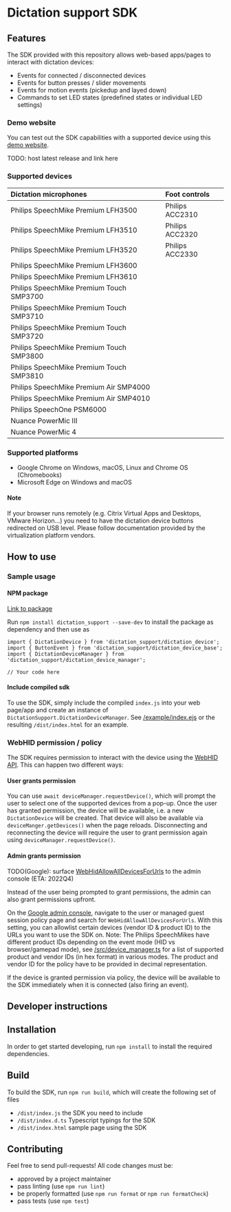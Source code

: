 #  Dictation support SDK

##  Features
The SDK provided with this repository allows web-based apps/pages to interact with dictation devices:
* Events for connected / disconnected devices
* Events for button presses / slider movements
* Events for motion events (pickedup and layed down)
* Commands to set LED states (predefined states or individual LED settings)

### Demo website
You can test out the SDK capabilities with a supported device using this [demo website](https://storage.googleapis.com/chromeos-mgmt-public-extension/dictation_support/index.html).

TODO: host latest release and link here

###  Supported devices
| Dictation microphones                    | Foot controls   |
|:-----------------------------------------|:----------------|
| Philips SpeechMike Premium LFH3500       | Philips ACC2310 |
| Philips SpeechMike Premium LFH3510       | Philips ACC2320 |
| Philips SpeechMike Premium LFH3520       | Philips ACC2330 |
| Philips SpeechMike Premium LFH3600       |                 |
| Philips SpeechMike Premium LFH3610       |                 |
| Philips SpeechMike Premium Touch SMP3700 |                 |
| Philips SpeechMike Premium Touch SMP3710 |                 |
| Philips SpeechMike Premium Touch SMP3720 |                 |
| Philips SpeechMike Premium Touch SMP3800 |                 |
| Philips SpeechMike Premium Touch SMP3810 |                 |
| Philips SpeechMike Premium Air SMP4000   |                 |
| Philips SpeechMike Premium Air SMP4010   |                 |
| Philips SpeechOne PSM6000                |                 |
| Nuance PowerMic III                      |                 |
| Nuance PowerMic 4                        |                 |

###  Supported platforms
* Google Chrome on Windows, macOS, Linux and Chrome OS (Chromebooks)
* Microsoft Edge on Windows and macOS

#### Note
If your browser runs remotely (e.g. Citrix Virtual Apps and Desktops, VMware Horizon...) you need to have the dictation device buttons redirected on USB level. Please follow documentation provided by the virtualization platform vendors.

##  How to use

###  Sample usage

#### NPM package
[Link to package](https://www.npmjs.com/package/dictation_support)

Run `npm install dictation_support --save-dev` to install the package as dependency and then use as

```
import { DictationDevice } from 'dictation_support/dictation_device';
import { ButtonEvent } from 'dictation_support/dictation_device_base';
import { DictationDeviceManager } from 'dictation_support/dictation_device_manager';

// Your code here
```

#### Include compiled sdk
To use the SDK, simply include the compiled `index.js` into your web page/app and create an instance of `DictationSupport.DictationDeviceManager`. See [/example/index.ejs](https://github.com/GoogleChromeLabs/dictation_support/blob/main/example/index.ejs) or the resulting `/dist/index.html` for an example.

###  WebHID permission / policy
The SDK requires permission to interact with the device using the [WebHID API](https://wicg.github.io/webhid/). This can happen two different ways:

#### User grants permission
You can use `await deviceManager.requestDevice()`, which will prompt the user to select one of the supported devices from a pop-up. Once the user has granted permission, the device will be available, i.e. a new `DictationDevice` will be created. That device will also be available via `deviceManger.getDevices()` when the page reloads. Disconnecting and reconnecting the device will require the user to grant permission again using `deviceManager.requestDevice()`.

#### Admin grants permission
TODO(Google): surface [WebHidAllowAllDevicesForUrls](https://chromeenterprise.google/policies/#WebHidAllowAllDevicesForUrls) to the admin console (ETA: 2022Q4)

Instead of the user being prompted to grant permissions, the admin can also grant permissions upfront.

On the [Google admin console](https://admin.google.com), navigate to the user or managed guest session policy page and search for `WebHidAllowAllDevicesForUrls`. With this setting, you can allowlist certain devices (vendor ID & product ID)  to the URLs you want to use the SDK on.
Note: The Philips SpeechMikes have different product IDs depending on the event mode (HID vs browser/gamepad mode), see [/src/device_manager.ts](https://github.com/GoogleChromeLabs/dictation_support/blob/main/src/dictation_device_manager.ts) for a list of supported product and vendor IDs (in hex format) in various modes. The product and vendor ID for the policy have to be provided in decimal representation.

If the device is granted permission via policy, the device will be available to the SDK immediately when it is connected (also firing an event).

##  Developer instructions

##  Installation
In order to get started developing, run `npm install` to install the required dependencies.

##  Build
To build the SDK, run `npm run build`, which will create the following set of files
* `/dist/index.js` the SDK you need to include
* `/dist/index.d.ts` Typescript typings for the SDK
* `/dist/index.html` sample page using the SDK

## Contributing
Feel free to send pull-requests! All code changes must be:
* approved by a project maintainer
* pass linting (use `npm run lint`)
* be properly formatted (use `npm run format` or `npm run formatCheck`)
* pass tests (use `npm test`)
